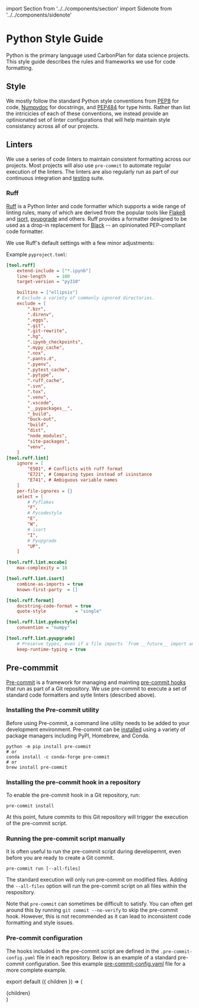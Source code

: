import Section from '../../components/section'
import Sidenote from '../../components/sidenote'

# Python Style Guide

Python is the primary language used CarbonPlan for data science projects. This style guide describes the rules and frameworks we use for code formatting.

## Style

We mostly follow the standard Python style conventions from [PEP8](https://www.python.org/dev/peps/pep-0008/) for code, [Numpydoc](https://numpydoc.readthedocs.io/en/latest/format.html) for docstrings, and [PEP484](https://www.python.org/dev/peps/pep-0484/) for type hints. Rather than list the intricicies of each of these conventions, we instead provide an optinionated set of linter configurations that will help maintain style consistancy across all of our projects.

## Linters

We use a series of code linters to maintain consistent formatting across our projects. Most projects will also use `pre-commit` to automate regular execution of the linters. The linters are also regularly run as part of our continuous integration and [testing](testing) suite.

### Ruff

[Ruff](https://docs.astral.sh/ruff) is a Python linter and code formatter which supports a wide range of linting rules, many of which are derived from the popular tools like [Flake8](https://flake8.pycqa.org/en/latest/) and [isort](https://pycqa.github.io/isort/), [pyupgrade](https://github.com/asottile/pyupgrade) and others. Ruff provides a formatter designed to be used as a drop-in replacement for [Black](https://black.readthedocs.io/en/stable/index.html) -- an opinionated PEP-compliant code formatter.

We use Ruff's default settings with a few minor adjustments:

Example `pyproject.toml`:

```ini
[tool.ruff]
    extend-include = ["*.ipynb"]
    line-length    = 100
    target-version = "py310"

    builtins = ["ellipsis"]
    # Exclude a variety of commonly ignored directories.
    exclude = [
        ".bzr",
        ".direnv",
        ".eggs",
        ".git",
        ".git-rewrite",
        ".hg",
        ".ipynb_checkpoints",
        ".mypy_cache",
        ".nox",
        ".pants.d",
        ".pyenv",
        ".pytest_cache",
        ".pytype",
        ".ruff_cache",
        ".svn",
        ".tox",
        ".venv",
        ".vscode",
        "__pypackages__",
        "_build",
        "buck-out",
        "build",
        "dist",
        "node_modules",
        "site-packages",
        "venv",
    ]
[tool.ruff.lint]
    ignore = [
        "E501", # Conflicts with ruff format
        "E721", # Comparing types instead of isinstance
        "E741", # Ambiguous variable names
    ]
    per-file-ignores = {}
    select = [
        # Pyflakes
        "F",
        # Pycodestyle
        "E",
        "W",
        # isort
        "I",
        # Pyupgrade
        "UP",
    ]

[tool.ruff.lint.mccabe]
    max-complexity = 18

[tool.ruff.lint.isort]
    combine-as-imports = true
    known-first-party  = []

[tool.ruff.format]
    docstring-code-format = true
    quote-style           = "single"

[tool.ruff.lint.pydocstyle]
    convention = "numpy"

[tool.ruff.lint.pyupgrade]
    # Preserve types, even if a file imports `from __future__ import annotations`.
    keep-runtime-typing = true
```

## Pre-commmit

[Pre-commit](https://pre-commit.com/) is a framework for managing and mainting [pre-commit hooks](https://git-scm.com/book/en/v2/Customizing-Git-Git-Hooks) that run as part of a Git repository. We use pre-commit to execute a set of standard code formatters and sytle linters (described above).

### Installing the Pre-commit utility

Before using Pre-commit, a command line utility needs to be added to your development environment. Pre-commit can be [installed](https://pre-commit.com/#installation) using a variety of package managers including PyPI, Homebrew, and Conda.

```
python -m pip install pre-commit
# or
conda install -c conda-forge pre-commit
# or
brew install pre-commit
```

### Installing the pre-commit hook in a repository

To enable the pre-commit hook in a Git repository, run:

```
pre-commit install
```

At this point, future commits to this Git repository will trigger the execution of the pre-commit script.

### Running the pre-commit script manually

It is often useful to run the pre-commit script during developemnt, even before you are ready to create a Git commit.

```
pre-commit run [--all-files]
```

The standard execution will only run pre-commit on modified files. Adding the `--all-files` option will run the pre-commit script on all files within the respository.

Note that `pre-commit` can sometimes be difficult to satisfy. You can often get around this by running `git commit --no-verify` to skip the pre-commit hook. However, this is not recommended as it can lead to inconsistent code formatting and style issues.

### Pre-commit configuration

The hooks included in the pre-commit script are defined in the `.pre-commit-config.yaml` file in each repository. Below is an example of a standard pre-commit configuration. See this example [pre-commit-config.yaml](https://github.com/carbonplan/carbonplan-cookiecutter-python/blob/main/%7B%7Bcookiecutter.project_name%7D%7D/.pre-commit-config.yaml) file for a more complete example.

export default ({ children }) => (

<Section name='style-guide'>{children}</Section>)

